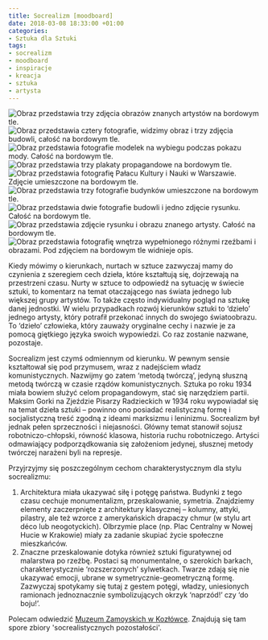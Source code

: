 ```yaml
---
title: Socrealizm [moodboard]
date: 2018-03-08 18:33:00 +01:00
categories:
- Sztuka dla Sztuki
tags:
- socrealizm
- moodboard
- inspiracje
- kreacja
- sztuka
- artysta
---
```


![Obraz przedstawia trzy zdjęcia obrazów znanych artystów na bordowym tle.](https://assets0.ello.co/uploads/asset/attachment/7293439/ello-optimized-cd0adf89.jpg)
![Obraz przedstawia cztery fotografie, widzimy obraz i trzy zdjęcia budowli, całość na bordowym tle.](https://assets0.ello.co/uploads/asset/attachment/7293447/ello-optimized-c4af0aff.jpg)
![Obraz przedstawia fotografie modelek na wybiegu podczas pokazu mody. Całość na bordowym tle.](https://assets1.ello.co/uploads/asset/attachment/7293450/ello-optimized-c34345a7.jpg)
![Obraz przedstawia trzy plakaty propagandowe na bordowym tle.](https://assets0.ello.co/uploads/asset/attachment/7293451/ello-optimized-f4117fab.jpg)
![Obraz przedstawia fotografię Pałacu Kultury i Nauki w Warszawie. Zdjęcie umieszczone na bordowym tle.](https://assets0.ello.co/uploads/asset/attachment/7293453/ello-optimized-950578f1.jpg)
![Obraz przedstawia trzy fotografie budynków umieszczone na bordowym tle.](https://assets2.ello.co/uploads/asset/attachment/7293457/ello-optimized-97e839ed.jpg)
![Obraz przedstawia dwie fotografie budowli i jedno zdjęcie rysunku. Całość na bordowym tle.](https://assets0.ello.co/uploads/asset/attachment/7293463/ello-optimized-99998996.jpg)
![Obraz przedstawia zdjęcie rysunku i obrazu znanego artysty. Całość na bordowym tle.](https://assets2.ello.co/uploads/asset/attachment/7293465/ello-optimized-36072e78.jpg)
![Obraz przedstawia fotografię wnętrza wypełnionego różnymi rzeźbami i obrazami. Pod zdjęciem na bordowym tle widnieje opis.](https://assets2.ello.co/uploads/asset/attachment/7293466/ello-optimized-899bab3b.jpg)

Kiedy mówimy o kierunkach, nurtach w sztuce zazwyczaj mamy do czynienia z szeregiem cech dzieła,
które kształtują się, dojrzewają na przestrzeni czasu. Nurty w sztuce to odpowiedź na sytuację w
świecie sztuki, to komentarz na temat otaczającego nas świata jednego lub większej grupy artystów.
To także często indywidualny pogląd na sztukę danej jednostki. W wielu przypadkach rozwój kierunków
sztuki to ‘dzieło’ jednego artysty, który potrafił przekonać innych do swojego światoobrazu. To
‘dzieło’ człowieka, który zauważy oryginalne cechy i nazwie je za pomocą giętkiego języka swoich
wypowiedzi. Co raz zostanie nazwane, pozostaje.

Socrealizm jest czymś odmiennym od kierunku. W pewnym sensie kształtował się pod przymusem, wraz z
nadejściem władz komunistycznych. Nazwijmy go zatem ‘metodą twórczą’, jedyną słuszną metodą twórczą
w czasie rządów komunistycznych. Sztuka po roku 1934 miała bowiem służyć celom propagandowym, stać
się narzędziem partii. Maksim Gorki na Zjeździe Pisarzy Radzieckich w 1934 roku wypowiadał się na
temat dzieła sztuki – powinno ono posiadać realistyczną formę i socjalistyczną treść zgodną z ideami
marksizmu i leninizmu. Socrealizm był jednak pełen sprzeczności i niejasności. Główny temat stanowił
sojusz robotniczo-chłopski, równość klasowa, historia ruchu robotniczego. Artyści odmawiający
podporządkowania się założeniom jedynej, słusznej metody twórczej narażeni byli na represje.

Przyjrzyjmy się poszczególnym cechom charakterystycznym dla stylu socrealizmu:

1. Architektura miała ukazywać siłę i potęgę państwa. Budynki z tego czasu cechuje monumentalizm,
   przeskalowanie, symetria. Znajdziemy elementy zaczerpnięte z architektury klasycznej – kolumny,
   attyki, pilastry, ale też wzorce z amerykańskich drapaczy chmur (w stylu art déco lub
   neogotyckich). Olbrzymie place (np. Plac Centralny w Nowej Hucie w Krakowie) miały za zadanie
   skupiać życie społeczne mieszkańców.
2. Znaczne przeskalowanie dotyka również sztuki figuratywnej od malarstwa po rzeźbę. Postaci są
   monumentalne, o szerokich barkach, charakterystycznie ‘rozszerzonych’ sylwetkach. Twarze zdają
   się nie ukazywać emocji, ubrane w symetrycznie-geometryczną formę. Zazwyczaj spotykamy się
   tutaj z gestem potęgi, władzy, uniesionych ramionach jednoznacznie symbolizujących okrzyk
   ‘naprzód!’ czy ‘do boju!’.

Polecam odwiedzić [Muzeum Zamoyskich w Kozłówce](http://www.muzeumzamoyskich.pl/socrealizm).
Znajdują się tam spore zbiory 'socrealistycznych pozostałości'.

